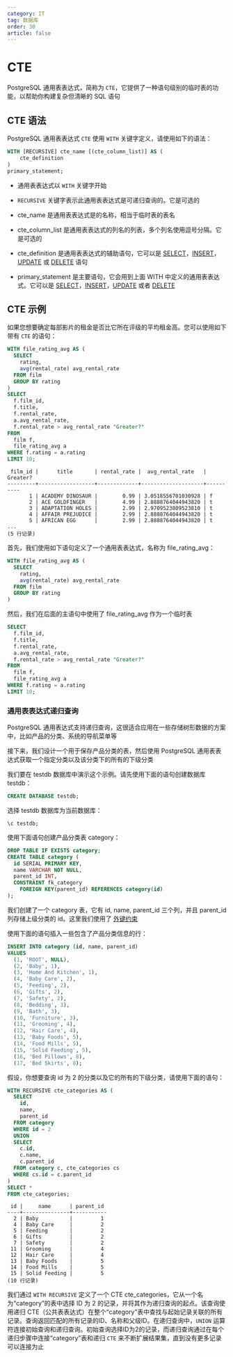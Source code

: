 ```yaml
---
category: IT
tag: 数据库
order: 30
article: false
---
```


# CTE

PostgreSQL 通用表表达式，简称为 `CTE`，它提供了一种语句级别的临时表的功能，以帮助你构建复杂但清晰的 SQL 语句

## CTE 语法

PostgreSQL 通用表表达式 `CTE` 使用 `WITH` 关键字定义，请使用如下的语法：

```sql
WITH [RECURSIVE] cte_name [(cte_column_list)] AS (
    cte_definition
)
primary_statement;
```

- 通用表表达式以 `WITH` 关键字开始

- `RECURSIVE` 关键字表示此通用表表达式是可递归查询的。它是可选的

- cte_name 是通用表表达式是的名称，相当于临时表的表名

- cte_column_list 是通用表表达式的列名的列表，多个列名使用逗号分隔。它是可选的

- cte_definition 是通用表表达式的辅助语句，它可以是 [SELECT](./select.md)，[INSERT](./insert.md)，[UPDATE](./update.md) 或 [DELETE](./delete.md) 语句

- primary_statement 是主要语句，它会用到上面 WITH 中定义的通用表表达式。它可以是 [SELECT](./select.md)，[INSERT](./insert.md)，[UPDATE](./update.md) 或者 [DELETE](./delete.md)

## CTE 示例

如果您想要确定每部影片的租金是否比它所在评级的平均租金高。您可以使用如下带有 `CTE` 的语句：

```sql
WITH file_rating_avg AS (
  SELECT
    rating,
    avg(rental_rate) avg_rental_rate
  FROM film
  GROUP BY rating
)
SELECT
  f.film_id,
  f.title,
  f.rental_rate,
  a.avg_rental_rate,
  f.rental_rate > avg_rental_rate "Greater?"
FROM
  film f,
  file_rating_avg a
WHERE f.rating = a.rating
LIMIT 10;
```

```text
 film_id |      title       | rental_rate |  avg_rental_rate   | Greater?
---------+------------------+-------------+--------------------+----------
       1 | ACADEMY DINOSAUR |        0.99 | 3.0518556701030928 | f
       2 | ACE GOLDFINGER   |        4.99 | 2.8888764044943820 | t
       3 | ADAPTATION HOLES |        2.99 | 2.9709523809523810 | t
       4 | AFFAIR PREJUDICE |        2.99 | 2.8888764044943820 | t
       5 | AFRICAN EGG      |        2.99 | 2.8888764044943820 | t
...
(5 行记录)
```

首先，我们使用如下语句定义了一个通用表表达式，名称为 file_rating_avg：

```sql
WITH file_rating_avg AS (
  SELECT
    rating,
    avg(rental_rate) avg_rental_rate
  FROM film
  GROUP BY rating
)
```

然后，我们在后面的主语句中使用了 file_rating_avg 作为一个临时表

```sql
SELECT
  f.film_id,
  f.title,
  f.rental_rate,
  a.avg_rental_rate,
  f.rental_rate > avg_rental_rate "Greater?"
FROM
  film f,
  file_rating_avg a
WHERE f.rating = a.rating
LIMIT 10;
```

### 通用表表达式递归查询

PostgreSQL 通用表达式支持递归查询，这很适合应用在一些存储树形数据的方案中，比如产品的分类、系统的导航菜单等

接下来，我们设计一个用于保存产品分类的表，然后使用 PostgreSQL 通用表表达式获取一个指定分类以及该分类下的所有的下级分类

我们要在 testdb 数据库中演示这个示例。请先使用下面的语句创建数据库 testdb：

```sql
CREATE DATABASE testdb;
```

选择 testdb 数据库为当前数据库：

```postgresql
\c testdb;
```

使用下面语句创建产品分类表 category：

```sql
DROP TABLE IF EXISTS category;
CREATE TABLE category (
  id SERIAL PRIMARY KEY,
  name VARCHAR NOT NULL,
  parent_id INT,
  CONSTRAINT fk_category
    FOREIGN KEY(parent_id) REFERENCES category(id)
);
```

我们创建了一个 category 表，它有 id, name, parent_id 三个列，并且 parent_id 列存储上级分类的 id。这里我们使用了 [外键约束](../database-and-table/foreign-key.md)

使用下面的语句插入一些包含了产品分类信息的行：

```sql
INSERT INTO category (id, name, parent_id)
VALUES
  (1, 'ROOT', NULL),
  (2, 'Baby', 1),
  (3, 'Home And Kitchen', 1),
  (4, 'Baby Care', 2),
  (5, 'Feeding', 2),
  (6, 'Gifts', 2),
  (7, 'Safety', 2),
  (8, 'Bedding', 3),
  (9, 'Bath', 3),
  (10, 'Furniture', 3),
  (11, 'Grooming', 4),
  (12, 'Hair Care', 4),
  (13, 'Baby Foods', 5),
  (14, 'Food Mills', 5),
  (15, 'Solid Feeding', 5),
  (16, 'Bed Pillows', 8),
  (17, 'Bed Skirts', 8);
```

假设，你想要查询 id 为 2 的分类以及它的所有的下级分类，请使用下面的语句：

```sql
WITH RECURSIVE cte_categories AS (
  SELECT
    id,
    name,
    parent_id
  FROM category
  WHERE id = 2
  UNION
  SELECT
    c.id,
    c.name,
    c.parent_id
  FROM category c, cte_categories cs
  WHERE cs.id = c.parent_id
)
SELECT *
FROM cte_categories;
```

```text
 id |     name      | parent_id
----+---------------+-----------
  2 | Baby          |         1
  4 | Baby Care     |         2
  5 | Feeding       |         2
  6 | Gifts         |         2
  7 | Safety        |         2
 11 | Grooming      |         4
 12 | Hair Care     |         4
 13 | Baby Foods    |         5
 14 | Food Mills    |         5
 15 | Solid Feeding |         5
(10 行记录)
```

我们通过 `WITH RECURSIVE` 定义了一个 CTE cte_categories，它从一个名为“category”的表中选择 ID 为 2 的记录，并将其作为递归查询的起点。该查询使用递归 CTE（公共表表达式）在整个“category”表中查找与起始记录关联的所有记录。查询返回匹配的所有记录的ID、名称和父级ID。在递归查询中，`UNION` 运算符连接初始查询和递归查询。初始查询选择ID为2的记录，而递归查询通过在每个递归步骤中连接“category”表和递归 `CTE` 来不断扩展结果集，直到没有更多记录可以连接为止